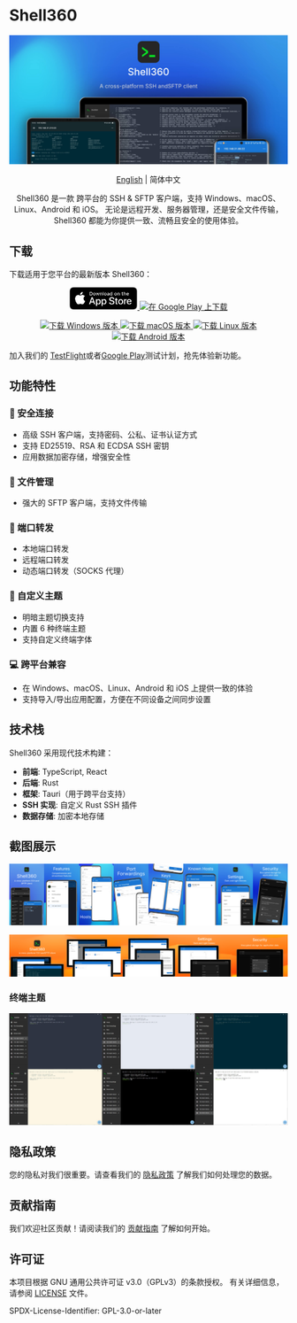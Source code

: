# Shell360

![画廊](./resources/screenshots/gallary.jpg)

<p align="center">
  <a href="./README.md">English</a> | <span>简体中文</span>
</p>

<p align="center">
  Shell360 是一款 跨平台的 SSH & SFTP 客户端，支持 Windows、macOS、Linux、Android 和 iOS。
无论是远程开发、服务器管理，还是安全文件传输，Shell360 都能为你提供一致、流畅且安全的使用体验。
</p>

## 下载

下载适用于您平台的最新版本 Shell360：

<p align="center">
  <a href="https://apps.apple.com/app/shell360/id6502880351">
    <img src="./resources/app-store.svg" width="123" alt="在 App Store 上下载" />
  </a>
  <a href="https://play.google.com/store/apps/details?id=com.nashaofu.shell360">
    <img src="./resources/GooglePlay.png" width="140" alt="在 Google Play 上下载" />
  </a>
</p>
<p align="center">
  <a href="https://github.com/nashaofu/shell360/releases">
    <img src="https://img.shields.io/badge/下载%20Windows%20版本-blue?style=for-the-badge" alt="下载 Windows 版本" />
  </a>
  <a href="https://github.com/nashaofu/shell360/releases">
    <img src="https://img.shields.io/badge/下载%20macOS%20版本-blue?style=for-the-badge" alt="下载 macOS 版本" />
  </a>
  <a href="https://github.com/nashaofu/shell360/releases">
    <img src="https://img.shields.io/badge/下载%20Linux%20版本-blue?style=for-the-badge" alt="下载 Linux 版本" />
  </a>
  <a href="https://github.com/nashaofu/shell360/releases">
    <img src="https://img.shields.io/badge/下载%20Android%20版本-blue?style=for-the-badge" alt="下载 Android 版本" />
  </a>
</p>

加入我们的 [TestFlight](https://testflight.apple.com/join/teqJZCRm)或者[Google Play](https://play.google.com/apps/testing/com.nashaofu.shell360)测试计划，抢先体验新功能。

## 功能特性

### 🔐 安全连接

- 高级 SSH 客户端，支持密码、公私、证书认证方式
- 支持 ED25519、RSA 和 ECDSA SSH 密钥
- 应用数据加密存储，增强安全性

### 📁 文件管理

- 强大的 SFTP 客户端，支持文件传输

### 🔄 端口转发

- 本地端口转发
- 远程端口转发
- 动态端口转发（SOCKS 代理）

### 🎨 自定义主题

- 明暗主题切换支持
- 内置 6 种终端主题
- 支持自定义终端字体

### 💻 跨平台兼容

- 在 Windows、macOS、Linux、Android 和 iOS 上提供一致的体验
- 支持导入/导出应用配置，方便在不同设备之间同步设置

## 技术栈

Shell360 采用现代技术构建：

- **前端**: TypeScript, React
- **后端**: Rust
- **框架**: Tauri（用于跨平台支持）
- **SSH 实现**: 自定义 Rust SSH 插件
- **数据存储**: 加密本地存储

## 截图展示

![移动端截图](./resources/screenshots/mobile-gallary.jpg)

![平板端截图](./resources/screenshots/pad-gallary.jpg)

### 终端主题

![终端主题截图](./resources/screenshots/terminal-themes.jpg)

## 隐私政策

您的隐私对我们很重要。请查看我们的 [隐私政策](./docs/Privacy-Policy-zh_CN.md) 了解我们如何处理您的数据。

## 贡献指南

我们欢迎社区贡献！请阅读我们的 [贡献指南](./docs/CONTRIBUTING-zh_cn.md) 了解如何开始。

## 许可证

本项目根据 GNU 通用公共许可证 v3.0（GPLv3）的条款授权。
有关详细信息，请参阅 [LICENSE](./LICENSE) 文件。

SPDX-License-Identifier: GPL-3.0-or-later
